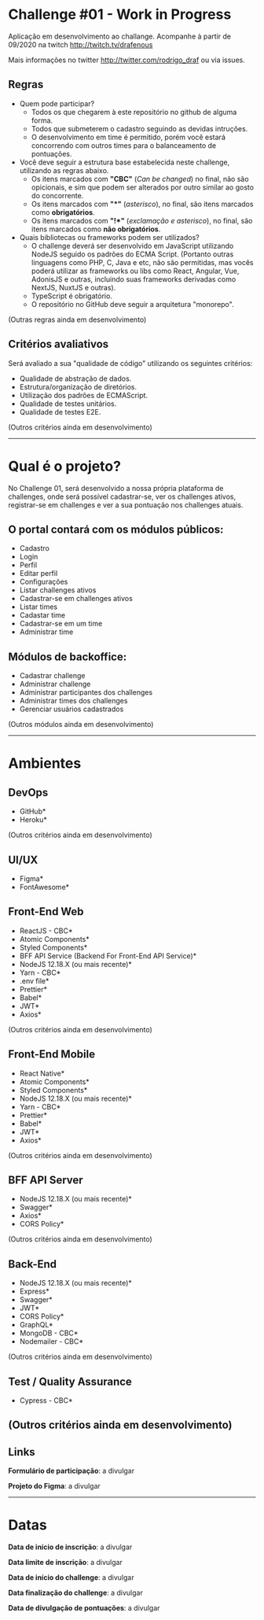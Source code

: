 # Challenge #01 - Work in Progress
Aplicação em desenvolvimento ao challange. Acompanhe à partir de 09/2020 na twitch http://twitch.tv/drafenous 

Mais informações no twitter http://twitter.com/rodrigo_draf ou via issues.

## Regras
- Quem pode participar?
  - Todos os que chegarem à este repositório no github de alguma forma.
  - Todos que submeterem o cadastro seguindo as devidas intruções.
  - O desenvolvimento em time é permitido, porém você estará concorrendo com outros times para o balanceamento de pontuações.
- Você deve seguir a estrutura base estabelecida neste challenge, utilizando as regras abaixo.
  - Os itens marcados com **"CBC"** (_Can be changed_) no final, não são opicionais, e sim que podem ser alterados por outro similar ao gosto do concorrente.
  - Os itens marcados com **"\*"** (_asterisco_), no final, são itens marcados como **obrigatórios**.
  - Os itens marcados com **"!\*"** (_exclamação e asterisco_), no final, são itens marcados como **não obrigatórios**.
- Quais bibliotecas ou frameworks podem ser utilizados?
  - O challenge deverá ser desenvolvido em JavaScript utilizando NodeJS seguido os padrões do ECMA Script. (Portanto outras linguagens como PHP, C, Java e etc, não são permitidas, mas vocês poderá utilizar as frameworks ou libs como React, Angular, Vue, AdonisJS e outras, incluindo suas frameworks derivadas como NextJS, NuxtJS e outras).
  - TypeScript é obrigatório.
  - O repositório no GitHub deve seguir a arquitetura "monorepo".
  
(Outras regras ainda em desenvolvimento)

## Critérios avaliativos
Será avaliado a sua "qualidade de código" utilizando os seguintes critérios:
- Qualidade de abstração de dados.
- Estrutura/organização de diretórios.
- Utilização dos padrões de ECMAScript.
- Qualidade de testes unitários.
- Qualidade de testes E2E.

(Outros critérios ainda em desenvolvimento)

---
# Qual é o projeto?
No Challenge 01, será desenvolvido a nossa própria plataforma de challenges, onde será possível cadastrar-se, ver os challenges ativos, registrar-se em challenges e ver a sua pontuação nos challenges atuais.
## O portal contará com os módulos públicos: 
- Cadastro
- Login
- Perfil 
- Editar perfil
- Configurações
- Listar challenges ativos
- Cadastrar-se em challenges ativos
- Listar times
- Cadastar time
- Cadastrar-se em um time
- Administrar time

## Módulos de backoffice:
- Cadastrar challenge
- Administrar challenge
- Administrar participantes dos challenges
- Administrar times dos challenges
- Gerenciar usuários cadastrados

(Outros módulos ainda em desenvolvimento)

---
# Ambientes
## DevOps
- GitHub*
- Heroku*

(Outros critérios ainda em desenvolvimento)

## UI/UX
- Figma*
- FontAwesome*

## Front-End Web
- ReactJS - CBC*
- Atomic Components*
- Styled Components*
- BFF API Service (Backend For Front-End API Service)*
- NodeJS 12.18.X (ou mais recente)*
- Yarn - CBC*
- .env file*
- Prettier*
- Babel*
- JWT*
- Axios*

(Outros critérios ainda em desenvolvimento)

## Front-End Mobile
- React Native*
- Atomic Components*
- Styled Components*
- NodeJS 12.18.X (ou mais recente)*
- Yarn - CBC*
- Prettier*
- Babel*
- JWT*
- Axios*

(Outros critérios ainda em desenvolvimento)

## BFF API Server
- NodeJS 12.18.X (ou mais recente)*
- Swagger*
- Axios*
- CORS Policy*

(Outros critérios ainda em desenvolvimento)

## Back-End
- NodeJS 12.18.X (ou mais recente)*
- Express*
- Swagger*
- JWT*
- CORS Policy*
- GraphQL*
- MongoDB - CBC*
- Nodemailer - CBC*

(Outros critérios ainda em desenvolvimento)

## Test / Quality Assurance
- Cypress - CBC*

(Outros critérios ainda em desenvolvimento)
---

## Links
**Formulário de participação**: a divulgar

**Projeto do Figma**: a divulgar

---
# Datas
**Data de início de inscrição**: a divulgar

**Data limite de inscrição**: a divulgar

**Data de início do challenge**: a divulgar

**Data finalização do challenge**: a divulgar

**Data de divulgação de pontuações**: a divulgar
